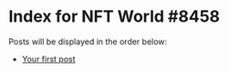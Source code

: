 # Index for NFT World #8458
Posts will be displayed in the order below:

- [Your first post](./001-first.md)

